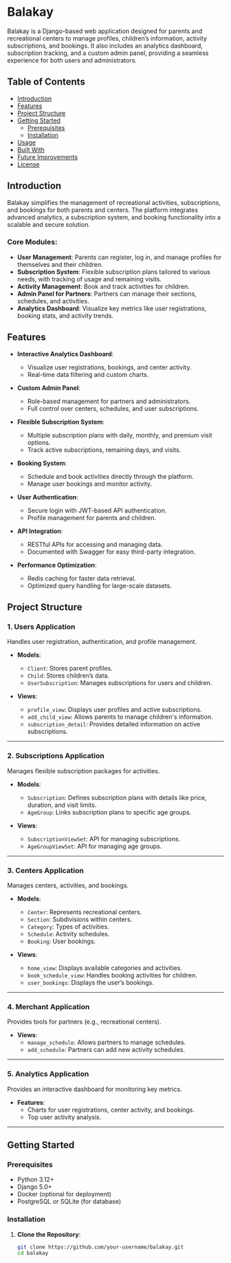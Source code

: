 # Balakay

Balakay is a Django-based web application designed for parents and recreational centers to manage profiles, children’s information, activity subscriptions, and bookings. It also includes an analytics dashboard, subscription tracking, and a custom admin panel, providing a seamless experience for both users and administrators.

## Table of Contents

- [Introduction](#introduction)
- [Features](#features)
- [Project Structure](#project-structure)
- [Getting Started](#getting-started)
  - [Prerequisites](#prerequisites)
  - [Installation](#installation)
- [Usage](#usage)
- [Built With](#built-with)
- [Future Improvements](#future-improvements)
- [License](#license)

## Introduction

Balakay simplifies the management of recreational activities, subscriptions, and bookings for both parents and centers. The platform integrates advanced analytics, a subscription system, and booking functionality into a scalable and secure solution.

### Core Modules:

- **User Management**: Parents can register, log in, and manage profiles for themselves and their children.
- **Subscription System**: Flexible subscription plans tailored to various needs, with tracking of usage and remaining visits.
- **Activity Management**: Book and track activities for children.
- **Admin Panel for Partners**: Partners can manage their sections, schedules, and activities.
- **Analytics Dashboard**: Visualize key metrics like user registrations, booking stats, and activity trends.

## Features

- **Interactive Analytics Dashboard**:
  - Visualize user registrations, bookings, and center activity.
  - Real-time data filtering and custom charts.

- **Custom Admin Panel**:
  - Role-based management for partners and administrators.
  - Full control over centers, schedules, and user subscriptions.

- **Flexible Subscription System**:
  - Multiple subscription plans with daily, monthly, and premium visit options.
  - Track active subscriptions, remaining days, and visits.

- **Booking System**:
  - Schedule and book activities directly through the platform.
  - Manage user bookings and monitor activity.

- **User Authentication**:
  - Secure login with JWT-based API authentication.
  - Profile management for parents and children.

- **API Integration**:
  - RESTful APIs for accessing and managing data.
  - Documented with Swagger for easy third-party integration.

- **Performance Optimization**:
  - Redis caching for faster data retrieval.
  - Optimized query handling for large-scale datasets.

## Project Structure

### 1. **Users Application**
Handles user registration, authentication, and profile management.

- **Models**:
  - `Client`: Stores parent profiles.
  - `Child`: Stores children’s data.
  - `UserSubscription`: Manages subscriptions for users and children.

- **Views**:
  - `profile_view`: Displays user profiles and active subscriptions.
  - `add_child_view`: Allows parents to manage children's information.
  - `subscription_detail`: Provides detailed information on active subscriptions.

---

### 2. **Subscriptions Application**
Manages flexible subscription packages for activities.

- **Models**:
  - `Subscription`: Defines subscription plans with details like price, duration, and visit limits.
  - `AgeGroup`: Links subscription plans to specific age groups.

- **Views**:
  - `SubscriptionViewSet`: API for managing subscriptions.
  - `AgeGroupViewSet`: API for managing age groups.

---

### 3. **Centers Application**
Manages centers, activities, and bookings.

- **Models**:
  - `Center`: Represents recreational centers.
  - `Section`: Subdivisions within centers.
  - `Category`: Types of activities.
  - `Schedule`: Activity schedules.
  - `Booking`: User bookings.

- **Views**:
  - `home_view`: Displays available categories and activities.
  - `book_schedule_view`: Handles booking activities for children.
  - `user_bookings`: Displays the user’s bookings.

---

### 4. **Merchant Application**
Provides tools for partners (e.g., recreational centers).

- **Views**:
  - `manage_schedule`: Allows partners to manage schedules.
  - `add_schedule`: Partners can add new activity schedules.

---

### 5. **Analytics Application**
Provides an interactive dashboard for monitoring key metrics.

- **Features**:
  - Charts for user registrations, center activity, and bookings.
  - Top user activity analysis.

---

## Getting Started

### Prerequisites

- Python 3.12+
- Django 5.0+
- Docker (optional for deployment)
- PostgreSQL or SQLite (for database)

### Installation

1. **Clone the Repository**:
   ```bash
   git clone https://github.com/your-username/balakay.git
   cd balakay
